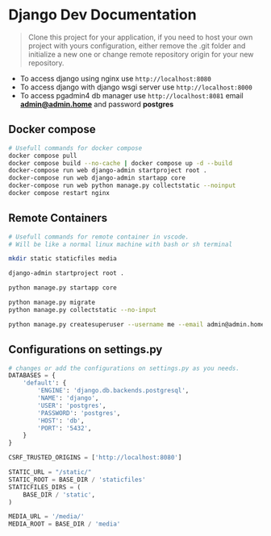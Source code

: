 # Django Dev Documentation

> Clone this project for your application, if you need to host your own project with yours configuration, either remove the .git folder and initialize a new one or change remote repository origin for your new repository.

- To access django using nginx use `http://localhost:8080`
- To access django with django wsgi server use `http://localhost:8000`
- To access pgadmin4 db manager use `http://localhost:8081` email **admin@admin.home** and password **postgres**

## Docker compose
```sh
# Usefull commands for docker compose
docker compose pull
docker compose build --no-cache | docker compose up -d --build
docker-compose run web django-admin startproject root .
docker-compose run web django-admin startapp core
docker-compose run web python manage.py collectstatic --noinput
docker compose restart nginx
```

## Remote Containers
```sh
# Usefull commands for remote container in vscode.
# Will be like a normal linux machine with bash or sh terminal

mkdir static staticfiles media

django-admin startproject root .

python manage.py startapp core

python manage.py migrate
python manage.py collectstatic --no-input

python manage.py createsuperuser --username me --email admin@admin.home
```

## Configurations on settings.py
```py
# changes or add the configurations on settings.py as you needs.
DATABASES = {
    'default': {
        'ENGINE': 'django.db.backends.postgresql',
        'NAME': 'django',
        'USER': 'postgres',
        'PASSWORD': 'postgres',
        'HOST': 'db',
        'PORT': '5432',
    }
}

CSRF_TRUSTED_ORIGINS = ['http://localhost:8080']

STATIC_URL = "/static/"
STATIC_ROOT = BASE_DIR / 'staticfiles'
STATICFILES_DIRS = (
    BASE_DIR / 'static',
)

MEDIA_URL = '/media/'
MEDIA_ROOT = BASE_DIR / 'media'
```
